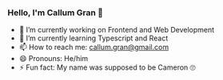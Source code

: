 ### Hello, I'm Callum Gran 👋

- 🔭 I’m currently working on Frontend and Web Development
- 🌱 I’m currently learning Typescript and React
- 📫 How to reach me: callum.gran@gmail.com
- 😄 Pronouns: He/him
- ⚡ Fun fact: My name was supposed to be Cameron 🙄
